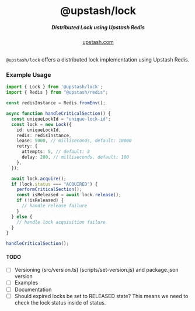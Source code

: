 <div align="center">
  <h1 align="center">@upstash/lock</h1>
  <h5>Distributed Lock using Upstash Redis</h5>
</div>

<div align="center">
  <a href="https://upstash.com?ref=@upstash/lock">upstash.com</a>
</div>
<br/>

`@upstash/lock` offers a distributed lock implementation using Upstash Redis.

### Example Usage

```typescript
import { Lock } from '@upstash/lock';
import { Redis } from "@upstash/redis";

const redisInstance = Redis.fromEnv();

async function handleCriticalSection() {
  const uniqueLockId = "unique-lock-id";
  const lock = new Lock({
    id: uniqueLockId,
    redis: redisInstance,
    lease: 5000, // milliseconds, default: 10000
    retry: {
      attempts: 5, // default: 3
      delay: 200, // milliseconds, default: 100
    },
  });

  await lock.acquire();
  if (lock.status === "ACQUIRED") {
    performCriticalSection();
    const isReleased = await lock.release();
    if (!isReleased) {
      // handle release failure
    }
  } else {
    // handle lock acquisition failure
  }
}

handleCriticalSection();

```

#### TODO

- [ ] Versioning (src/version.ts) (scripts/set-version.js) and package.json version
- [ ] Examples
- [ ] Documentation
- [ ] Should expired locks be set to RELEASED state? This means we need to check the lock status inside of status.
